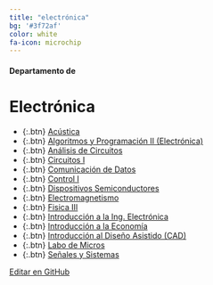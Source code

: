```yaml
---
title: "electrónica"
bg: '#3f72af'
color: white
fa-icon: microchip
---
```

#### Departamento de
# Electrónica

<!---
No poner los links de t.joinchat directamente,
usar https://www.protectyourlinks.com/ para obtener
un link corto protegido por captcha
-->
*  {:.btn} [Acústica](https://www.proyl.com/PgSHb73h0)
*  {:.btn} [Algoritmos y Programación II (Electrónica)](https://www.proyl.com/37jF4VkyT)
*  {:.btn} [Análisis de Circuitos](https://www.proyl.com/7OoNcbA25)
*  {:.btn} [Circuitos I](https://www.proyl.com/u529HwANo)
*  {:.btn} [Comunicación de Datos](https://www.proyl.com/In05kXc0J)
*  {:.btn} [Control I](https://www.proyl.com/lSfS0c4I3)
*  {:.btn} [Dispositivos Semiconductores](https://www.proyl.com/BB949Pbxx)
*  {:.btn} [Electromagnetismo](https://www.proyl.com/3EPf5wNy4)
*  {:.btn} [Fisica III](https://www.proyl.com/8YgzHe9F4)
*  {:.btn} [Introducción a la Ing. Electrónica](https://www.proyl.com/yO01P6Iyy)
*  {:.btn} [Introducción a la Economía](https://www.proyl.com/un4Z98DjA)
*  {:.btn} [Introducción al Diseño Asistido (CAD)](https://www.proyl.com/3Ua8pP7iW)
*  {:.btn} [Labo de Micros](https://www.proyl.com/a6X0Zb7Ik)
*  {:.btn} [Señales y Sistemas](https://www.proyl.com/eQ79NA5bd)

<span class="editongithub">
	<a href="{{site.github.repository_url}}/blob/master/{{page.path}}">
		<i class="fas fa-pen"></i> Editar en GitHub
	</a>
</span>
